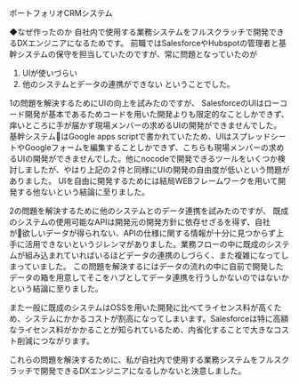 ポートフォリオCRMシステム

◆なぜ作ったのか
自社内で使用する業務システムをフルスクラッチで開発できるDXエンジニアになるためです。
前職ではSalesforceやHubspotの管理者と基幹システムの保守を担当していたのですが、常に問題となっていたのが
1. UIが使いづらい
2. 他のシステムとデータの連携ができない
ということでした。

1の問題を解決するためにUIの向上を試みたのですが、
SalesforceのUIはローコード開発が基本であるためコードを用いた開発よりも限定的なことしかできず、痒いところに手が届かず現場メンバーの求めるUIの開発ができませんでした。
基幹システムはGoogle apps scriptで書かれていたため、UIはスプレッドシートやGoogleフォームを編集することしかできず、こちらも現場メンバーの求めるUIの開発ができませんでした。他にnocodeで開発できるツールをいくつか検討しましたが、やはり上記の２件と同様にUIの開発の自由度が低いという問題がありました。
UIを自由に開発するためには結局WEBフレームワークを用いて開発する他ないという結論に至りました。

2の問題を解決するために他のシステムとのデータ連携を試みたのですが、
既成のシステムの使用可能なAPIは開発元の開発方針に依存せざるを得ず、自社が欲しいデータが得られない、APIの仕様に関する情報が十分に見つからず上手に活用できないというジレンマがありました。業務フローの中に既成のシステムが組み込まれていればいるほどデータの連携のしづらく、また複雑になってしまっていました。
この問題を解決するにはデータの流れの中に自前で開発したデータの箱を用意してそこをハブとしてデータ連携を行うしかないのではないかという結論に至りました。

また一般に既成のシステムはOSSを用いた開発に比べてライセンス料が高くため、システムにかかるコストが割高になってしまいます。Salesforceは特に高額なライセンス料がかかることが知られているため、内省化することで大きなコスト削減につながります。

これらの問題を解決するために、私が自社内で使用する業務システムをフルスクラッチで開発できるDXエンジニアになるしかないと決意しました。
